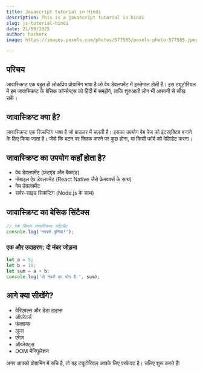 ```yaml
---
title: Javascript tutorial in Hindi
description: This is a javascript tutorial in hindi
slug: js-tutorial-hindi
date: 21/09/2025
author: hackerx
image: https://images.pexels.com/photos/577585/pexels-photo-577585.jpeg

---
```


## परिचय

जावास्क्रिप्ट एक बहुत ही लोकप्रिय प्रोग्रामिंग भाषा है जो वेब डेवलपमेंट में इस्तेमाल होती है। इस ट्यूटोरियल में हम जावास्क्रिप्ट के बेसिक कॉन्सेप्ट्स को हिंदी में समझेंगे, ताकि शुरुआती लोग भी आसानी से सीख सकें।

## जावास्क्रिप्ट क्या है?

जावास्क्रिप्ट एक स्क्रिप्टिंग भाषा है जो ब्राउज़र में चलती है। इसका उपयोग वेब पेज को इंटरएक्टिव बनाने के लिए किया जाता है। जैसे कि बटन पर क्लिक करने पर कुछ होना, या किसी फॉर्म को वेलिडेट करना।

## जावास्क्रिप्ट का उपयोग कहाँ होता है?

- वेब डेवलपमेंट (फ्रंटएंड और बैकएंड)
- मोबाइल ऐप डेवलपमेंट (React Native जैसे फ्रेमवर्क्स के साथ)
- गेम डेवलपमेंट
- सर्वर-साइड स्क्रिप्टिंग (Node.js के साथ)

## जावास्क्रिप्ट का बेसिक सिंटैक्स

```javascript showLineNumbers "console"
// एक सिंपल जावास्क्रिप्ट स्टेटमेंट
console.log('नमस्ते दुनिया!');
```

### एक और उदाहरण: दो नंबर जोड़ना

```javascript showLineNumbers {1-3}
let a = 5;
let b = 10;
let sum = a + b;
console.log('दो नंबरों का योग है:', sum);
```

## आगे क्या सीखेंगे?

- वेरिएबल्स और डेटा टाइप्स
- ऑपरेटर्स
- फंक्शन्स
- लूप्स
- एरेज़
- ऑब्जेक्ट्स
- DOM मैनिपुलेशन

अगर आपको प्रोग्रामिंग में रुचि है, तो यह ट्यूटोरियल आपके लिए परफेक्ट है। चलिए शुरू करते हैं!
